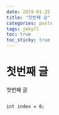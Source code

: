 ```yaml
---
date: 2019-01-25
title: "첫번째 글"
categories: posts
tags: jekyll
toc: true  
toc_sticky: true 
---
```


# 첫번째 글

첫번째 글 

```

int index = 0;

```